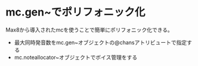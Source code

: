# mc.gen~でポリフォニック化
Max8から導入されたmcを使うことで簡単にポリフォニック化できる。

- 最大同時発音数をmc.gen~オブジェクトの@chansアトリビュートで指定する
- mc.noteallocator~オブジェクトでボイス管理をする